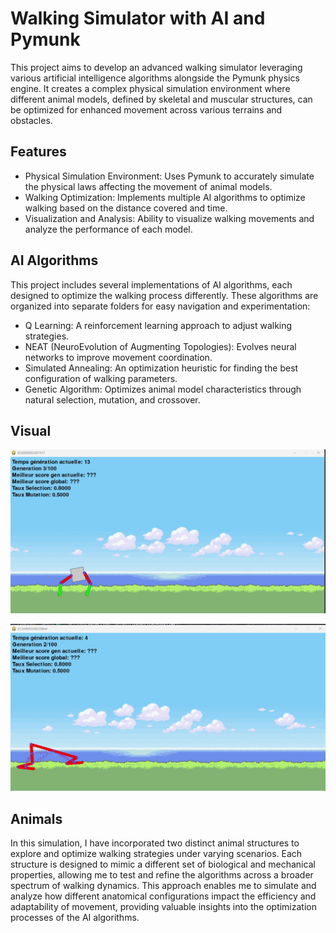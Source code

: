 # Walking Simulator with AI and Pymunk

This project aims to develop an advanced walking simulator leveraging various artificial intelligence algorithms alongside the Pymunk physics engine. It creates a complex physical simulation environment where different animal models, defined by skeletal and muscular structures, can be optimized for enhanced movement across various terrains and obstacles.

## Features

* Physical Simulation Environment: Uses Pymunk to accurately simulate the physical laws affecting the movement of animal models.
* Walking Optimization: Implements multiple AI algorithms to optimize walking based on the distance covered and time.
* Visualization and Analysis: Ability to visualize walking movements and analyze the performance of each model.

## AI Algorithms

This project includes several implementations of AI algorithms, each designed to optimize the walking process differently. These algorithms are organized into separate folders for easy navigation and experimentation:

* Q Learning: A reinforcement learning approach to adjust walking strategies.
* NEAT (NeuroEvolution of Augmenting Topologies): Evolves neural networks to improve movement coordination.
* Simulated Annealing: An optimization heuristic for finding the best configuration of walking parameters.
* Genetic Algorithm: Optimizes animal model characteristics through natural selection, mutation, and crossover.

## Visual

<p align="center">
  <img src="https://github.com/hahajjaj/WalkingSimulator-IA/blob/main/pictures/img1.png" alt="HomeScreen" width="600" height="auto">
</p>
<p align="center">
  <img src="https://github.com/hahajjaj/WalkingSimulator-IA/blob/main/pictures/img2.png" alt="SignIn Screen" width="600" height="auto">
</p>

## Animals

In this simulation, I have incorporated two distinct animal structures to explore and optimize walking strategies under varying scenarios. Each structure is designed to mimic a different set of biological and mechanical properties, allowing me to test and refine the algorithms across a broader spectrum of walking dynamics. This approach enables me to simulate and analyze how different anatomical configurations impact the efficiency and adaptability of movement, providing valuable insights into the optimization processes of the AI algorithms.
